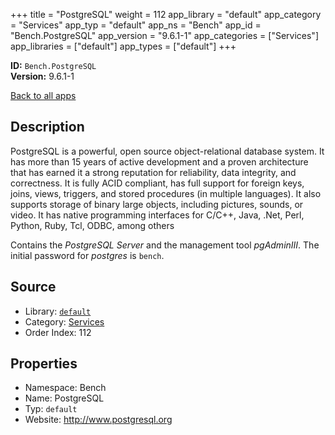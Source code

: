 ﻿+++
title = "PostgreSQL"
weight = 112
app_library = "default"
app_category = "Services"
app_typ = "default"
app_ns = "Bench"
app_id = "Bench.PostgreSQL"
app_version = "9.6.1-1"
app_categories = ["Services"]
app_libraries = ["default"]
app_types = ["default"]
+++

**ID:** `Bench.PostgreSQL`  
**Version:** 9.6.1-1  
<!--more-->

[Back to all apps](/apps/)

## Description
PostgreSQL is a powerful, open source object-relational database system.
It has more than 15 years of active development and a proven architecture
that has earned it a strong reputation for reliability, data integrity, and correctness.
It is fully ACID compliant, has full support for foreign keys, joins, views,
triggers, and stored procedures (in multiple languages).
It also supports storage of binary large objects, including pictures, sounds, or video.
It has native programming interfaces for C/C++, Java, .Net, Perl, Python,
Ruby, Tcl, ODBC, among others

Contains the _PostgreSQL Server_ and the management tool _pgAdminIII_.
The initial password for _postgres_ is `bench`.

## Source

* Library: [`default`](/app_libraries/default)
* Category: [Services](/app_categories/services)
* Order Index: 112

## Properties

* Namespace: Bench
* Name: PostgreSQL
* Typ: `default`
* Website: <http://www.postgresql.org>


